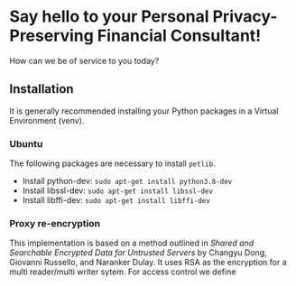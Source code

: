 # Say hello to your Personal Privacy-Preserving Financial Consultant!
How can we be of service to you today?

## Installation
It is generally recommended installing your Python packages in a Virtual Environment (venv).

### Ubuntu
The following packages are necessary to install `petlib`.
- Install python-dev: `sudo apt-get install python3.8-dev`
- Install libssl-dev: `sudo apt-get install libssl-dev`
- Install libffi-dev: `sudo apt-get install libffi-dev`

### Proxy re-encryption
This implementation is based on a method outlined in *Shared and Searchable Encrypted Data for Untrusted Servers* by Changyu Dong, Giovanni Russello, and Naranker Dulay. It uses RSA as the encryption for a multi reader/multi writer sytem. For access control we define 
